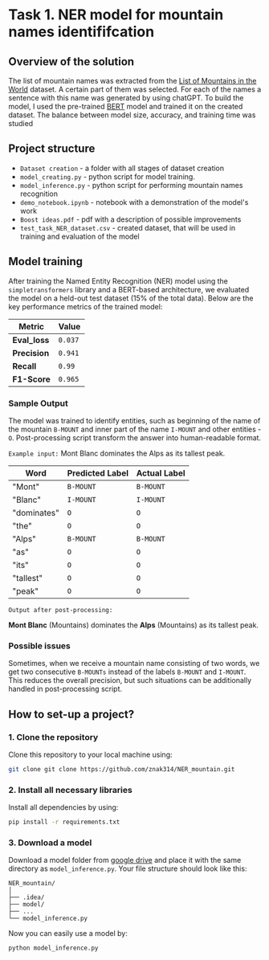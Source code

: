 # Task 1. NER model for mountain names identififcation

## Overview of the solution
The list of mountain names was extracted from the [List of Mountains in the World](https://www.kaggle.com/datasets/codefantasy/list-of-mountains-in-the-world) dataset.
A certain part of them was selected. For each of the names a sentence with this name was generated by using chatGPT. To build the model, I used the pre-trained [BERT](https://huggingface.co/docs/transformers/model_doc/bert) model and trained it on the created dataset. The balance between model size, accuracy, and training time was studied

## Project structure
* `Dataset creation` - a folder with all stages of dataset creation
* `model_creating.py` -  python script for model training. 
* `model_inference.py` -  python script for performing mountain names recognition
* `demo_notebook.ipynb` - notebook with a demonstration of the model's work 
* `Boost ideas.pdf` - pdf with a description of possible improvements
* `test_task_NER_dataset.csv` - created dataset, that will be used in training and evaluation of the model


## Model training

After training the Named Entity Recognition (NER) model using the `simpletransformers` library and a BERT-based architecture, we evaluated the model on a held-out test dataset (15% of the total data). Below are the key performance metrics of the trained model:

| Metric        | Value   |
|---------------|---------|
| **Eval_loss** | `0.037` |
| **Precision** | `0.941` |
| **Recall**    | `0.99`  |
| **F1-Score**  | `0.965` |

### Sample Output

The model was trained to identify  entities, such as beginning of the name of the mountain  `B-MOUNT`  and inner part of the name `I-MOUNT` and other entities - `O`. Post-processing script transform the answer into human-readable format.

`Example input:`
Mont Blanc dominates the Alps as its tallest peak.

| Word         | Predicted Label | Actual Label |
|--------------|-----------------|--------------|
| "Mont"    | `B-MOUNT`       | `B-MOUNT`      |
| "Blanc"   | `I-MOUNT`       | `I-MOUNT`      |
| "dominates"      | `O`             | `O`          |
| "the"       | `O`             | `O`          |
| "Alps"       | `B-MOUNT`       | `B-MOUNT`    |
| "as"       | `O`             | `O`          |
| "its"       | `O`             | `O`          |
| "tallest"       | `O`             | `O`          |
| "peak"       | `O`             | `O`          |
`Output after post-processing:`

**Mont Blanc** (Mountains) dominates the **Alps** (Mountains) as its tallest peak.

### Possible issues
Sometimes, when we receive a mountain name consisting of two words, we get two consecutive `B-MOUNTs` instead of the labels `B-MOUNT` and `I-MOUNT`. This reduces the overall precision, but such situations can be additionally handled in post-processing script.

## How to set-up a project?
### 1. **Clone the repository**
   Clone this repository to your local machine using:

   ```bash
   git clone git clone https://github.com/znak314/NER_mountain.git
   ```
### 2. **Install all necessary libraries**
   Install all dependencies by using:

   ```bash
   pip install -r requirements.txt
   ```
### 3. **Download a model**
   Download a model folder from [google drive](https://drive.google.com/drive/folders/1O9SIv2yvpnQjdpcuzX2833dm_pBa-874?dmr=1&ec=wgc-drive-globalnav-goto) and place it with the same directory as `model_inference.py`. Your file structure should look like this:
   ```
   NER_mountain/
│
├── .idea/ 
├── model/
├── ...
└── model_inference.py  
 ```
Now you can easily use a model by: 
```
python model_inference.py 
```